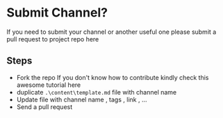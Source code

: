 # Submit Channel?

If you need to submit your channel or another useful one please submit a pull request to project repo here

## Steps

- Fork the repo If you don't know how to contribute kindly check this awesome tutorial here
- duplicate `.\content\template.md` file with channel name
- Update file with channel name , tags , link , ...
- Send a pull request
